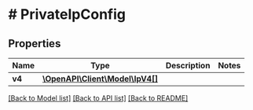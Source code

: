 # # PrivateIpConfig

## Properties

Name | Type | Description | Notes
------------ | ------------- | ------------- | -------------
**v4** | [**\OpenAPI\Client\Model\IpV4[]**](IpV4.md) |  |

[[Back to Model list]](../../README.md#models) [[Back to API list]](../../README.md#endpoints) [[Back to README]](../../README.md)
